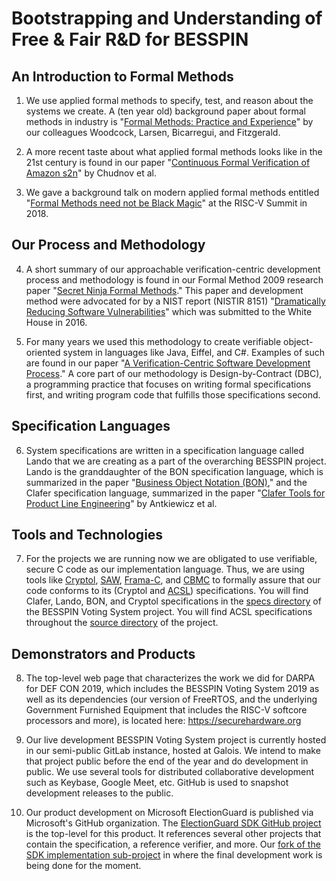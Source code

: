 # Bootstrapping and Understanding of Free & Fair R&D for BESSPIN

## An Introduction to Formal Methods

1. We use applied formal methods to specify, test, and reason about
   the systems we create.  A (ten year old) background paper about
   formal methods in industry is 
   "[Formal Methods: Practice and Experience](/BVS-Documents/onboarding/WoodcockEtAl09.pdf)" 
   by our colleagues Woodcock, Larsen, Bicarregui, and Fitzgerald.

2. A more recent taste about what applied formal methods looks like in
   the 21st century is found in our paper 
   "[Continuous Formal Verification of Amazon s2n](/BVS-Documents/onboarding/ChudnovEtAl18.pdf)" 
   by Chudnov et al.

3. We gave a background talk on modern applied formal methods entitled
   "[Formal Methods need not be Black Magic](/BVS-Documents/onboarding/Formal_Methods_Need_Not_Be_Black_Magic__2018_RISC-V_Summit_.pdf)" 
   at the RISC-V Summit in 2018.
   
## Our Process and Methodology

4. A short summary of our approachable verification-centric
   development process and methodology is found in our Formal Method
   2009 research paper 
  "[Secret Ninja Formal Methods](/BVS-Documents/onboarding/Secret_Ninja_Formal_Methods.pdf)."
   This paper and development method were advocated for by a NIST
   report (NISTIR 8151) 
   "[Dramatically Reducing Software Vulnerabilities](/BVS-Documents/onboarding/BlackEtAl16.pdf)" 
   which was submitted to the White House in 2016.

5. For many years we used this methodology to create verifiable
   object-oriented system in languages like Java, Eiffel, and C#.
   Examples of such are found in our paper 
   "[A Verification-Centric Software Development Process](A_Verification-Centric_Software_Development_Process.pdf)." 
   A core part of our methodology is Design-by-Contract (DBC), a
   programming practice that focuses on writing formal specifications
   first, and writing program code that fulfills those specifications
   second.
   
## Specification Languages

6. System specifications are written in a specification language
   called Lando that we are creating as a part of the overarching
   BESSPIN project.  Lando is the granddaughter of the BON
   specification language, which is summarized in the paper 
   "[Business Object Notation (BON)](/BVS-Documents/onboarding/Business_Object_Notation.pdf)," 
   and the Clafer specification language, summarized in the paper 
   "[Clafer Tools for Product Line Engineering](/BVS-Documents/onboarding/AntkiewiczEtAl13.pdf)"
   by Antkiewicz et al.

## Tools and Technologies

7. For the projects we are running now we are obligated to use
   verifiable, secure C code as our implementation language.  Thus, we
   are using tools like 
   [Cryptol](https://cryptol.net/), 
   [SAW](https://saw.galois.com/), 
   [Frama-C](https://frama-c.com/), and 
   [CBMC](http://www.cprover.org/cbmc/) to formally
   assure that our code conforms to its (Cryptol and 
   [ACSL](https://frama-c.com/acsl.html))
   specifications.  You will find Clafer, Lando, BON, and Cryptol
   specifications in the [specs directory](/specs) of the BESSPIN Voting System
   project.  You will find ACSL specifications throughout the 
   [source directory](/source) of the project.
   
## Demonstrators and Products

8. The top-level web page that characterizes the work we did for DARPA
   for DEF CON 2019, which includes the BESSPIN Voting System 2019 as
   well as its dependencies (our version of FreeRTOS, and the
   underlying Government Furnished Equipment that includes the RISC-V
   softcore processors and more), is located here:
   https://securehardware.org

9. Our live development BESSPIN Voting System project is currently
   hosted in our semi-public GitLab instance, hosted at Galois.  We
   intend to make that project public before the end of the year and
   do development in public.  We use several tools for distributed
   collaborative development such as Keybase, Google Meet, etc.
   GitHub is used to snapshot development releases to the public.

10. Our product development on Microsoft ElectionGuard is published
    via Microsoft's GitHub organization.  The 
    [ElectionGuard SDK GitHub project](https://github.com/microsoft/ElectionGuard-SDK) 
    is the top-level for this product.  It references several
    other projects that contain the specification, a reference
    verifier, and more.  Our 
    [fork of the SDK implementation sub-project](https://github.com/GaloisInc/ElectionGuard-SDK-C-Implementation) 
    in where the final development work is being done for the moment.
